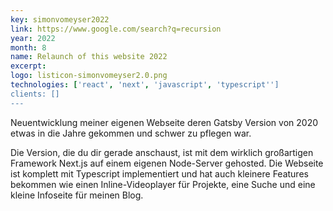```yaml
---
key: simonvomeyser2022
link: https://www.google.com/search?q=recursion
year: 2022
month: 8
name: Relaunch of this website 2022
excerpt:
logo: listicon-simonvomeyser2.0.png
technologies: ['react', 'next', 'javascript', 'typescript'']
clients: []
---
```


Neuentwicklung meiner eigenen Webseite deren Gatsby Version von 2020 etwas in die Jahre gekommen und schwer zu pflegen war. 

Die Version, die du dir gerade anschaust, ist mit dem wirklich großartigen Framework Next.js auf einem eigenen Node-Server gehosted. Die Webseite ist komplett mit Typescript implementiert und hat auch kleinere Features bekommen wie einen Inline-Videoplayer für Projekte, eine Suche und eine kleine Infoseite für meinen Blog.